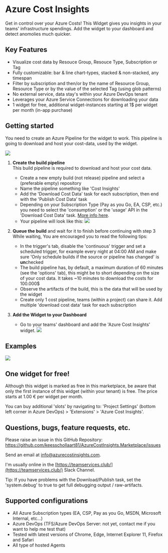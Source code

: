 # Azure Cost Insights

Get in control over your Azure Costs! This Widget gives you insights in your teams' infrastructure spendings. Add the widget to your dashboard and detect anomolies much quicker. 

## Key Features

- Visualize cost data by Resouce Group, Resouce Type, Subscription or Tag
- Fully customizable: bar & line chart-types, stacked & non-stacked, any timespan
- Filter by subscription and then/or by the name of Resource Group, Resource Type or by the value of the selected Tag (using glob patterns)
- No external service, data stay's within your Azure DevOps tenant
- Leverages your Azure Service Connections for downloading your data
- 1 widget for free, additional widget-instances starting at 1$ per widget per month (in-app purchase)

## Getting started

You need to create an Azure Pipeline for the widget to work. This pipeline is going to download and host your cost-data, used by the widget.

![](/AzureCostInsights.Marketplace/images/flow.png)
 
1. **Create the build pipeline**<br/>
This build pipeline is required to download and host your cost data.

    - Create a new empty build (not release) pipeline and select a (preferable empty) repository
    - Name the pipeline something like 'Cost Insights'
    - Add the 'Download Cost Data' task for each subscription, then end with the 'Publish Cost Data' task 
    - Depending on your Subscription Type (Pay as you Go, EA, CSP, etc.) you need to select the 'consumption' or the 'usage' API in the 'Download Cost Data' task. [More info here](https://github.com/keesschollaart81/AzureCostInsights.Marketplace/wiki/Getting-Started#subscription-types).
    - Your pipeline will look like this:
    ![](/AzureCostInsights.Marketplace/screenshots/buildpipeline.png)

2. **Queue the build** and wait for it to finish before continuing with step 3 
While waiting, You are encouraged you to read the following tips:
    - In the trigger's tab, disable the 'continuous' trigger and set a scheduled trigger, for example every night at 04:00 AM and make sure 'Only schedule builds if the source or pipeline has changed' is **un**checked
    - The build pipeline has, by default, a maximum duration of 60 minutes (see the 'options' tab), this might be to short depending on the size of your cost data. It takes ~10 minutes to download the costs for 100.000$
    - Observe the artifacts of the build, this is the data that will be used by the widget
    - Create only 1 cost pipeline, teams (within a project) can share it. Add multiple 'download cost data' task for each subscription

3. **Add the Widget to your Dashboard**<br/>
    - Go to your teams' dashboard and add the 'Azure Cost Insights' widget.
    ![](/AzureCostInsights.Marketplace/screenshots/addwidget.gif)
  
## Examples

[![](/AzureCostInsights.Marketplace/screenshots/screen2_thumb.png)](/AzureCostInsights.Marketplace/screenshots/screen2.png)

## One widget for free!

Although this widget is marked as free in this marketplace, be aware that only the first instance of this widget (within your tenant) is free. The price starts at 1.00 € per widget per month. 

You can buy additional 'slots' by navigating to: 'Project Settings' (bottom left corner in Azure DevOps) > 'Extensions' > 'Azure Cost Insights'.

## Questions, bugs, feature requests, etc.

Please raise an issue in this GitHub Repository:
https://github.com/keesschollaart81/AzureCostInsights.Marketplace/issues

Send an email at [info@azurecostinsights.com](mailto:info@azurecostinsights.com).

I'm usually online in the [https://teamservices.club/](https://teamservices.club/) Slack Channel.

Tip: If you have problems with the Download/Publish task, set the 'system.debug' to true to get full debugging output / raw-artifacts.

## Supported configurations

- All Azure Subscription types (EA, CSP, Pay as you Go, MSDN, Microsoft Internal, etc...)
- Azure DevOps (TFS/Azure DevOps Server: not yet, contact me if you want to help me test that)
- Tested with latest versions of Chrome, Edge, Internet Explorer 11, Firefox and Safari
- All type of hosted Agents